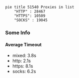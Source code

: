 
```mermaid
pie title 51540 Proxies in list
    "HTTP" : 28467
    "HTTPS": 10509
    "SOCKS" : 19045
```

### Some Info
#### Average Timeout

- mixed: 3.8s
- http: 2.1s
- https: 8.1s
- socks: 6.2s